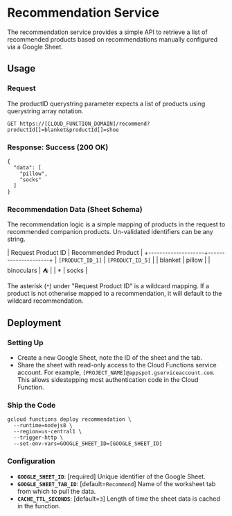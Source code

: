 # Recommendation Service

The recommendation service provides a simple API to retrieve a list of recommended products
based on recommendations manually configured via a Google Sheet.

## Usage

### Request

The productID querystring parameter expects a list of products using querystring array notation.

```
GET https://[CLOUD_FUNCTION_DOMAIN]/recommend?productId[]=blanket&productId[]=shoe
```

### Response: Success (200 OK)

```
{
  "data": [
    "pillow",
    "socks"
  ]
}
```

### Recommendation Data (Sheet Schema)

The recommendation logic is a simple mapping of products in the request to recommended companion products. Un-validated identifiers can be any string.

| Request Product ID | Recommended Product |
+--------------------+---------------------+
|  `[PRODUCT_ID_1]`  |  `[PRODUCT_ID_5]`   |
|      blanket       |        pillow       |
|    binoculars      |        ⛺           |
|         *          |        socks        |

The asterisk (`*`) under "Request Product ID" is a wildcard mapping. If a product is not otherwise mapped to a recommendation, it will default to the wildcard recommendation.

## Deployment

### Setting Up

* Create a new Google Sheet, note the ID of the sheet and the tab.
* Share the sheet with read-only access to the Cloud Functions service account. For example, `[PROJECT_NAME]@appspot.gserviceaccount.com`. This allows sidestepping most authentication code in the Cloud Function.

### Ship the Code

```
gcloud functions deploy recommendation \
  --runtime=nodejs8 \
  --region=us-central1 \
  --trigger-http \
  --set-env-vars=GOOGLE_SHEET_ID=[GOOGLE_SHEET_ID]
```

### Configuration

* **`GOOGLE_SHEET_ID`**: [required] Unique identifier of the Google Sheet.
* **`GOOGLE_SHEET_TAB_ID`**: [default=`Recommend`] Name of the worksheet tab from which to pull the data.
* **`CACHE_TTL_SECONDS`**: [default=`3`] Length of time the sheet data is cached in the function.
